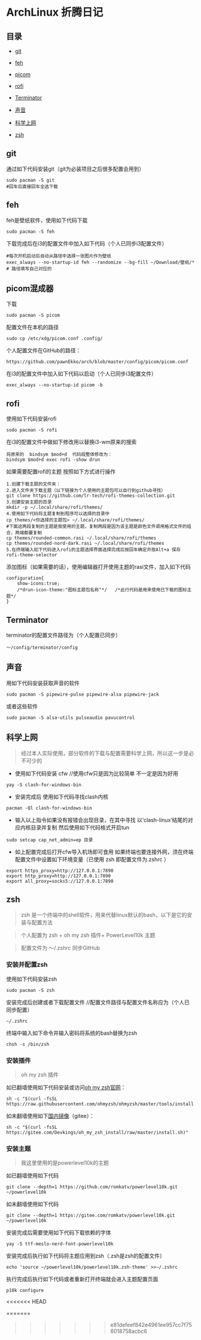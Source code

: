 # ArchLinux 折腾日记

## 目录

* [git](#git)

* [feh](#feh)

* [picom](#picom)
* [rofi](#rofi)

* [Terminator](#Terminator)

* [声音](#声音)

* [科学上网](#科学上网)

* [zsh](#zsh)

## git

通过如下代码安装git（git为必装项目之后很多配置会用到）

```
sudo pacman -S git
#回车后直接回车全选下载
```

## feh

feh是壁纸软件，使用如下代码下载

```
sudo pacman -S feh
```

下载完成后在i3的配置文件中加入如下代码（个人已同步i3配置文件）

```
#每次开机启动后自动从路径中选择一张图片作为壁纸
exec_always --no-startup-id feh --randomize --bg-fill ~/Download/壁纸/*
# 路径填写自己对应的
```



## picom混成器

下载

```
sudo pacman -S picom
```

配置文件在本机的路径

```
sudo cp /etc/xdg/picom.conf .config/
```

个人配置文件在GitHub的路径：

```
https://github.com/pawnEkko/arch/blob/master/config/picom/picom.conf
```

在i3的配置文件中加入如下代码以启动（个人已同步i3配置文件）

```
exec_always --no-startup-id picom -b
```

## rofi

使用如下代码安装rofi

```
sodo pacman -S rofi
```

在i3的配置文件中做如下修改用以替换i3-wm原来的搜索

```
将原来的  bindsym $mod+d  代码段整体修改为：
bindsym $mod+d exec rofi -show drun
```

如果需要配置rofi的主题 按照如下方式进行操作

```
1.创建下载主题的文件夹：
2.进入文件夹下载主题（以下链接为个人使用的主题包可以自行到github寻找）
git clone https://github.com/lr-tech/rofi-themes-collection.git
3.创建安装主题的目录
mkdir -p ~/.local/share/rofi/themes/
4.使用如下代码将主题复制到程序可以选择的目录中
cp themes/<你选择的主题包> ~/.local/share/rofi/themes/
#下面这两段复制的主题是我使用的主题，复制两段是因为该主题是颜色文件调用格式文件的组合，两端都要复制
cp themes/rounded-common.rasi ~/.local/share/rofi/themes
cp themes/rounded-nord-dark.rasi ~/.local/share/rofi/themes
5.在终端输入如下代码进入rofi的主题选择界面选择完成后按回车确定并按Alt+a 保存
rofi-theme-selector
```

添加图标（如果需要的话），使用编辑器打开使用主题的rasi文件，加入如下代码

```
configuration{
	show-icons:true;
	/*drun-icon-theme:"图标主题包名称"*/   /*此行代码是用来使用已下载的图标主题*/   
}
```



## Terminator

terminator的配置文件路径为（个人配置已同步）

```
～/config/terminator/config
```



## 声音

用如下代码安装获取声音的软件

```
sudo pacman -S pipewire-pulse pipewire-alsa pipewire-jack
```

或者这些软件

```
sudo pacman -S alsa-utils pulseaudio pavucontrol
```



## 科学上网

> 经过本人实际使用，部分软件的下载与配置需要科学上网，所以这一步是必不可少的

* 使用如下代码安装 cfw //使用cfw只是因为比较简单 不一定是因为好用

```
yay -S clash-for-windows-bin
```

* 安装完成后 使用如下代码寻找clash内核

```
pacman -Ql clash-for-windows-bin
```

* 输入以上指令如果没有报错会出现目录，在其中寻找 以‘clash-linux’结尾的对应内核目录并复制
  然后使用如下代码格式开启tun

```
sudo setcap cap_net_admin=ep 目录
```

* 如上配置完成后打开cfw导入机场即可食用
  如果终端也要连接外网，须在终端配置文件中设置如下环境变量（已使用 zsh 即配置文件为.zshrc ）

```
export https_proxy=http://127.0.0.1:7890
export http_proxy=http://127.0.0.1:7890
export all_proxy=socks5://127.0.0.1:7890
```





## zsh

> zsh 是一个终端中的shell软件，用来代替linux默认的bash，以下是它的安装与配置方法

> 个人配置为 zsh + oh my zsh 插件+ PowerLevel10k 主题

> 配置文件为 ～/.zshrc  同步GitHub

### 安装并配置zsh

使用如下代码安装zsh 

```
sudo pacman -S zsh
```

安装完成后创建或者下载配置文件   //配置文件路径与配置文件名称应为（个人已同步配置）

```
~/.zshrc
```

终端中输入如下命令并输入密码将系统的bash替换为zsh

```
chsh -s /bin/zsh
```

### 安装插件

> oh my zsh 插件

如已翻墙使用如下代码安装或访问[oh my zsh官网](ohmyz.sh)：

```
sh -c "$(curl -fsSL https://raw.githubusercontent.com/ohmyzsh/ohmyzsh/master/tools/install.sh)"   
```

如未翻墙使用如下[国内镜像](https://gitee.com/Devkings/oh_my_zsh_install?_from=gitee_search)（gitee）：

```
sh -c "$(curl -fsSL https://gitee.com/Devkings/oh_my_zsh_install/raw/master/install.sh)"
```

### 安装主题

> 我这里使用的是powerlevel10k的主题

如已翻墙使用如下代码

```
git clone --depth=1 https://github.com/romkatv/powerlevel10k.git ~/powerlevel10k
```

如未翻墙使用如下代码

```
git clone --depth=1 https://gitee.com/romkatv/powerlevel10k.git ~/powerlevel10k
```

安装完成后需要使用如下代码下载依赖的字体

```
yay -S ttf-meslo-nerd-font-powerlevel10k
```

安装完成后执行如下代码将主题应用到zsh（.zsh是zsh的配置文件）

```
echo 'source ~/powerlevel10k/powerlevel10k.zsh-theme' >>~/.zshrc
```

执行完成后执行如下代码或者重新打开终端就会进入主题配置页面

```
p10k configure
```
<<<<<<< HEAD

=======
>>>>>>> e81defeef842e4961ee957cc7f756018758acbc6
